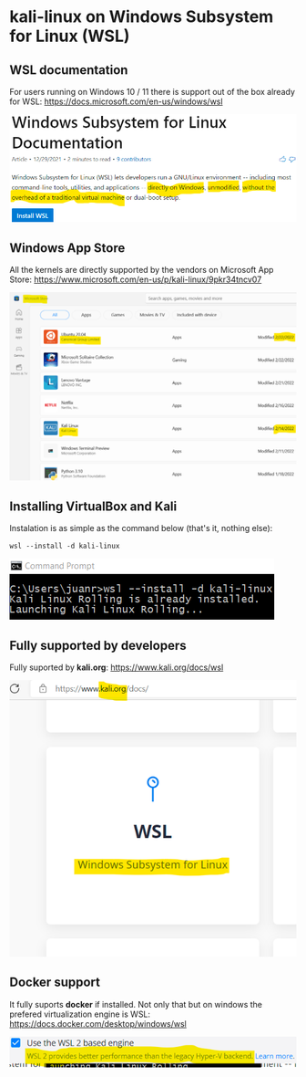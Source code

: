 # kali-linux on Windows Subsystem for Linux (WSL)

## WSL documentation

For users running on Windows 10 / 11 there is support out of the box already for WSL: https://docs.microsoft.com/en-us/windows/wsl

<img src="wsl-documentation.png" alt="WSL documentation">


## Windows App Store

All the kernels are directly supported by the vendors on Microsoft App Store: https://www.microsoft.com/en-us/p/kali-linux/9pkr34tncv07

<img src="Microsoft-Store.png" alt="Windows App Store">


## Installing VirtualBox and Kali

Instalation is as simple as the command below (that's it, nothing else): 
```
wsl --install -d kali-linux
```
<img src="kali-install.png" alt="Kali Installation">


## Fully supported by developers

Fully suported by **kali.org**: https://www.kali.org/docs/wsl

<img src="kali-support.png" alt="Kali support">


## Docker support

It fully suports **docker** if installed. Not only that but on windows the prefered virtualization engine is WSL: https://docs.docker.com/desktop/windows/wsl

<img src="docker-support.png" alt="Docker support">


